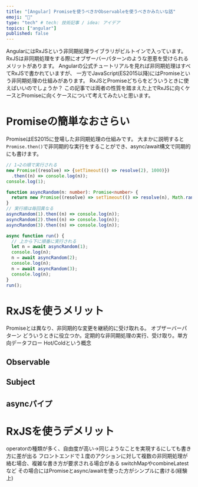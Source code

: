 ```yaml
---
title: "[Angular] Promiseを使うべきかObservableを使うべきかみたいな話"
emoji: "🤔"
type: "tech" # tech: 技術記事 / idea: アイデア
topics: ["angular"]
published: false
---
```

AngularにはRxJSという非同期処理ライブラリがビルトインで入っています。
RxJSは非同期処理をする際にオブザーバーパターンのような恩恵を受けられるメリットがあります。
Angularの公式チュートリアルを見れば非同期処理はすべてRxJSで書かれていますが、
一方でJavaScript(ES2015以降)にはPromiseという非同期処理の仕組みがあります。
RxJSとPromiseどちらをどういうときに使えばいいのでしょうか？
この記事では両者の性質を踏まえた上でRxJSに向くケースとPromiseに向くケースについて考えてみたいと思います。

# Promiseの簡単なおさらい
PromiseはES2015に登場した非同期処理の仕組みです。
大まかに説明すると`Promise.then()`で非同期的な実行をすることができ、async/await構文で同期的にも書けます。
```ts
// 1→2の順で実行される
new Promise((resolve) => {setTimeout(() => resolve(2), 1000)})
  .then((n) => console.log(n));
console.log(1);
```
```ts
function asyncRandom(n: number): Promise<number> {
  return new Promise((resolve) => setTimeout(() => resolve(n), Math.random() * 1000));
}
// 実行順は毎回異なる
asyncRandom(1).then((n) => console.log(n));
asyncRandom(2).then((n) => console.log(n));
asyncRandom(3).then((n) => console.log(n));

async function run() {
  // 上から下に順番に実行される
  let n = await asyncRandom(1);
  console.log(n);
  n = await asyncRandom(2);
  console.log(n);
  n = await asyncRandom(3);
  console.log(n);
}
run();
```

# RxJSを使うメリット
Promiseとは異なり、非同期的な変更を継続的に受け取れる。
オブザーバーパターン
どういうときに役立つか。定期的な非同期処理の実行、受け取り。単方向データフロー
Hot/Coldという概念

## Observable
## Subject
## asyncパイプ
# RxJSを使うデメリット
operatorの種類が多く、自由度が高い→同じようなことを実現するにしても書き方に差が出る
フロントエンドで１度のアクションに対して複数の非同期処理が絡む場合、複雑な書き方が要求される場合がある
switchMapやcombineLatestなど
その場合にはPromiseとasync/awaitを使った方がシンプルに書ける(経験上)
